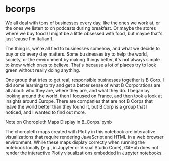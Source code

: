 # bcorps
We all deal with tons of businesses every day, like the ones we work at, or the ones we listen to on podcasts during breakfast. Or maybe the stores where we buy food (I might be a little obsessed with food, but maybe that's just 'cause I'm Italian!).

The thing is, we're all tied to businesses somehow, and what we decide to buy or do every day matters. Some businesses try to help the world, society, or the environment by making things better, it's not always simple to know which ones to believe. That's because a lot of places try to look green without really doing anything.

One group that tries to get real, responsible businesses together is B Corp. I did some learning to try and get a better sense of what B Corporations are all about: who they are, where they are, and what they do. I began by looking around the world, then I focused on France, and then took a look at insights around Europe. There are companies that are not B Corps that leave the world better than they found it, but B Corp is a group that I noticed, and I wanted to find out more.

Note on Choropleth Maps Display in B_Corps.ipynb

The choropleth maps created with Plotly in this notebook are interactive visualizations that require rendering JavaScript and HTML in a web browser environment. While these maps display correctly when running the notebook locally (e.g., in Jupyter or Visual Studio Code), GitHub does not render the interactive Plotly visualizations embedded in Jupyter notebooks.
